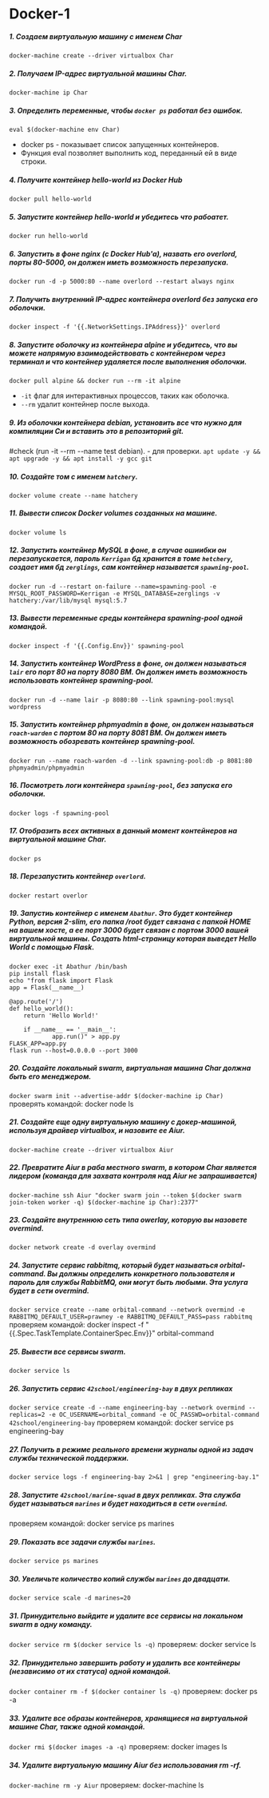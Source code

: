 # Docker-1

##### 1. Создаем виртуальную машину с именем Char
`docker-machine create --driver virtualbox Char`
##### 2. Получаем  IP-адрес виртуальной машины Char.
`docker-machine ip Char`
##### 3. Определить переменные, чтобы `docker ps` работал без ошибок.
`eval $(docker-machine env Char)`
- docker ps -  показывает список запущенных контейнеров.
- Функция eval позволяет выполнить код, переданный ей в виде строки.
##### 4. Получите контейнер hello-world из Docker Hub
`docker pull hello-world`
##### 5. Запустите контейнер hello-world и убедитесь что рабоатет.
 `docker run hello-world`
##### 6. Запустить в фоне nginx (c Docker Hub'a), назвать его overlord, порты 80-5000, он должен иметь возможность перезапуска.
`docker run -d -p 5000:80 --name overlord --restart always nginx`
##### 7. Получить внутренний IP-адрес контейнера overlord без запуска его оболочки.
`docker inspect -f '{{.NetworkSettings.IPAddress}}' overlord`
##### 8. Запустите оболочку из контейнера alpine и убедитесь, что вы можете напрямую взаимодействовать с контейнером через терминал и что контейнер удаляется после выполнения оболочки.
`docker pull alpine && docker run --rm -it alpine`
- `-it` флаг для интерактивных процессов, таких как оболочка.
- `--rm` удалит контейнер после выхода.
##### 9. Из оболочки контейнера debian, установить все что нужно для компиляции Си и вставить это в репозиторий git.
#check (run -it --rm --name test debian). - для проверки.
`apt update -y && apt upgrade -y && apt install -y gcc git`
##### 10. Создайте том с именем `hatchery`.
`docker volume create --name hatchery`
##### 11. Вывести список Docker volumes созданных на машине.
`docker volume ls`
##### 12. Запустить контейнер MySQL в фоне, в случае ошиибки он перезапускается, пароль `Kerrigan` бд хранится в томе `hetchery`, создает имя бд `zerglings`, сам контейнер называется `spawning-pool`.
`docker run -d --restart on-failure --name=spawning-pool -e MYSQL_ROOT_PASSWORD=Kerrigan -e MYSQL_DATABASE=zerglings -v hatchery:/var/lib/mysql mysql:5.7`
##### 13. Вывести переменные среды контейнера spawning-pool одной командой.
`docker inspect -f '{{.Config.Env}}' spawning-pool`
##### 14. Запустить контейнер WordPress в фоне, он должен называться `lair` его порт 80 на порту 8080 ВМ. Он должен иметь возможность использовать контейнер spawning-pool.
`docker run -d --name lair -p 8080:80 --link spawning-pool:mysql wordpress`
##### 15. Запустить контейнер phpmyadmin в фоне, он должен называться `roach-warden` с портом 80 на порту 8081 ВМ. Он должен иметь возможность обозревать контейнер spawning-pool.
`docker run --name roach-warden -d --link spawning-pool:db -p 8081:80 phpmyadmin/phpmyadmin`
##### 16. Посмотреть логи контейнера `spawning-pool`, без запуска его оболочки.
`docker logs -f spawning-pool`
##### 17. Отобразить всех активных в данный момент контейнеров на виртуальной машине Char.
`docker ps`
##### 18. Перезапустить контейнер `overlord`.
`docker restart overlor`
##### 19. Запустиь контейнер с именем `Abathur`. Это будет контейнер Python, версия 2-slim, его папка /root будет связана с папкой HOME на вашем хосте, а ее порт 3000 будет связан с портом 3000 вашей виртуальной машины. Создать html-страницу которая выведет Hello World с помощью Flask.
```docker run --name Abathur -dti -v /Users/mmraz:/root -p 3000:3000 python:2-slim
docker exec -it Abathur /bin/bash
pip install flask
echo "from flask import Flask
app = Flask(__name__)

@app.route('/')
def hello_world():
    return 'Hello World!'

	if __name__ == '__main__':
		    app.run()" > app.py
FLASK_APP=app.py
flask run --host=0.0.0.0 --port 3000
```
##### 20. Создайте локальный swarm, виртуальная машина Char должна быть его менеджером.
`docker swarm init --advertise-addr $(docker-machine ip Char)`
проверять командой: docker node ls
##### 21. Создайте еще одну виртуальную машину с докер-машиной, используя драйвер virtualbox, и назовите ее Aiur.
`docker-machine create --driver virtualbox Aiur`
##### 22. Превратите Aiur в раба местного swarm, в котором Char является лидером (команда для захвата контроля над Aiur не запрашивается)
`docker-machine ssh Aiur "docker swarm join --token $(docker swarm join-token worker -q) $(docker-machine ip Char):2377"`
##### 23. Создайте внутреннюю сеть типа owerlay, которую вы назовете overmind.
`docker network create -d overlay overmind`
##### 24. Запустите сервис rabbitmq, который будет называться orbital-command. Вы должны определить конкретного пользователя и пароль для службы RabbitMQ, они могут быть любыми. Эта услуга будет в сети overmind.
`docker service create --name orbital-command --network overmind -e RABBITMQ_DEFAULT_USER=prawney -e RABBITMQ_DEFAULT_PASS=pass rabbitmq`
проверяем командой: docker inspect -f "{{.Spec.TaskTemplate.ContainerSpec.Env}}" orbital-command
##### 25. Вывести все сервисы swarm.
`docker service ls`
##### 26. Запустить сервис `42school/engineering-bay` в двух репликах
`docker service create -d --name engineering-bay --network overmind --replicas=2 -e OC_USERNAME=orbital_command -e OC_PASSWD=orbital-command 42school/engineering-bay`
проверяем командой: docker service ps engineering-bay
##### 27. Получить в режиме реального времени журналы одной из задач службы технической поддержки.
`docker service logs -f engineering-bay 2>&1 | grep "engineering-bay.1"`
##### 28. Запустите `42school/marine-squad` в двух репликах. Эта служба будет называться `marines` и будет находиться в сети `overmind`.
проверяем командой: docker service ps marines
##### 29. Показать все задачи службы `marines`.
`docker service ps marines`
##### 30. Увеличьте количество копий службы `marines` до двадцати.
`docker service scale -d marines=20`
##### 31. Принудительно выйдите и удалите все сервисы на локальном swarm в одну команду.
`docker service rm $(docker service ls -q)`
проверяем: docker service ls
##### 32. Принудительно завершить работу и удалить все контейнеры (независимо от их статуса) одной командой.
`docker container rm -f $(docker container ls -q)`
проверяем: docker ps -a
##### 33. Удалите все образы контейнеров, хранящиеся на виртуальной машине Char, также одной командой.
`docker rmi $(docker images -a -q)`
проверяем: docker images ls
##### 34. Удалите виртуальную машину Aiur без использования rm -rf.
`docker-machine rm -y Aiur`
проверяем: docker-machine ls
